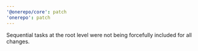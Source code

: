 ```yaml
---
'@onerepo/core': patch
'onerepo': patch
---
```


Sequential tasks at the root level were not being forcefully included for all changes.
